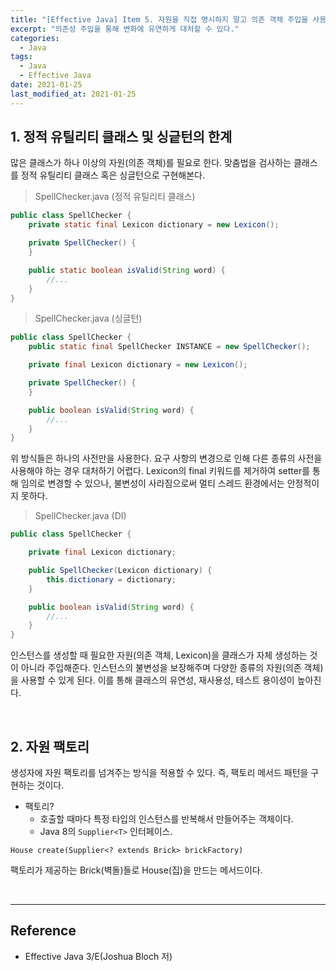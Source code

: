 ```yaml
---
title: "[Effective Java] Item 5. 자원을 직접 명시하지 말고 의존 객체 주입을 사용하라"
excerpt: "의존성 주입을 통해 변화에 유연하게 대처할 수 있다."
categories:
  - Java
tags:
  - Java
  - Effective Java
date: 2021-01-25
last_modified_at: 2021-01-25
---
```


## 1. 정적 유틸리티 클래스 및 싱긑턴의 한계

많은 클래스가 하나 이상의 자원(의존 객체)를 필요로 한다. 맞춤법을 검사하는 클래스를 정적 유틸리티 클래스 혹은 싱글턴으로 구현해본다.

> SpellChecker.java (정적 유틸리티 클래스)

```java
public class SpellChecker {
    private static final Lexicon dictionary = new Lexicon();

    private SpellChecker() {
    }

    public static boolean isValid(String word) {
        //...
    }
}
```

> SpellChecker.java (싱글턴)

```java
public class SpellChecker {
    public static final SpellChecker INSTANCE = new SpellChecker();

    private final Lexicon dictionary = new Lexicon();

    private SpellChecker() {
    }

    public boolean isValid(String word) {
        //...
    }
}
```

위 방식들은 하나의 사전만을 사용한다. 요구 사항의 변경으로 인해 다른 종류의 사전을 사용해야 하는 경우 대처하기 어렵다. Lexicon의 final 키워드를 제거하여 setter를 통해 임의로 변경할 수 있으나, 불변성이 사라짐으로써 멀티 스레드 환경에서는 안정적이지 못하다.

> SpellChecker.java (DI)

```java
public class SpellChecker {

    private final Lexicon dictionary;

    public SpellChecker(Lexicon dictionary) {
        this.dictionary = dictionary;
    }

    public boolean isValid(String word) {
        //...
    }
}
```

인스턴스를 생성할 때 필요한 자원(의존 객체, Lexicon)을 클래스가 자체 생성하는 것이 아니라 주입해준다. 인스턴스의 불변성을 보장해주며 다양한 종류의 자원(의존 객체)을 사용할 수 있게 된다. 이를 통해 클래스의 유연성, 재사용성, 테스트 용이성이 높아진다.

<br>

## 2. 자원 팩토리

생성자에 자원 팩토리를 넘겨주는 방식을 적용할 수 있다. 즉, 팩토리 메서드 패턴을 구현하는 것이다.

* 팩토리?
  * 호출할 때마다 특정 타입의 인스턴스를 반복해서 만들어주는 객체이다.
  * Java 8의 ``Supplier<T>`` 인터페이스.

``House create(Supplier<? extends Brick> brickFactory)``

팩토리가 제공하는 Brick(벽돌)들로 House(집)을 만드는 메서드이다.

<br>

---

## Reference

* Effective Java 3/E(Joshua Bloch 저)
